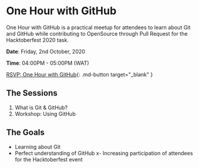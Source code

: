 # One Hour with GitHub

One Hour with GitHub is a practical meetup for attendees to learn about Git and GitHub while contributing to OpenSource through Pull Request for the Hacktoberfest 2020 task.

**Date**: Friday, 2nd October, 2020

**Time**: 04:00PM - 05:00PM (WAT)

[RSVP: One Hour with GitHub](https://dsc.community.dev/events/details/developer-student-clubs-ekiti-state-university-presents-one-hour-with-github){: .md-button target="_blank" }

## The Sessions

1. What is Git & GitHub?
2. Workshop: Using GitHub

## The Goals

- Learning about Git
- Perfect understanding of GitHub
x- Increasing participation of attendees for the Hacktoberfest event
